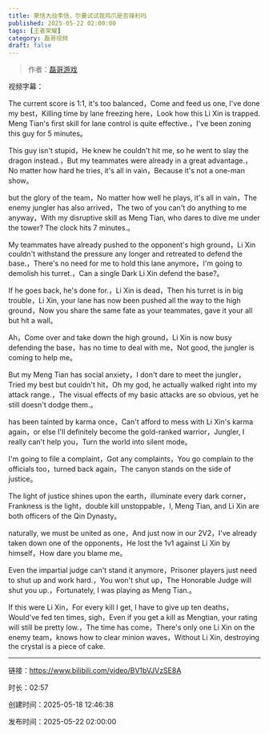```yaml
---
title: 蒙恬大战李信，尔要试试我鸡爪是否锋利吗
published: 2025-05-22 02:00:00
tags: [王者荣耀]
category: 磊哥视频
draft: false
---
```



> 作者：[磊哥游戏](https://space.bilibili.com/268941858?spm_id_from=333.788.upinfo.head.click)

视频字幕：

The current score is 1:1, it's too balanced，Come and feed us one, I've done my best，Killing time by lane freezing here，Look how this Li Xin is trapped. Meng Tian's first skill for lane control is quite effective.，I've been zoning this guy for 5 minutes。

This guy isn't stupid，He knew he couldn't hit me, so he went to slay the dragon instead.，But my teammates were already in a great advantage.，No matter how hard he tries, it's all in vain，Because it's not a one-man show。

but the glory of the team，No matter how well he plays, it's all in vain，The enemy jungler has also arrived，The two of you can't do anything to me anyway，With my disruptive skill as Meng Tian, who dares to dive me under the tower? The clock hits 7 minutes.。

My teammates have already pushed to the opponent's high ground，Li Xin couldn't withstand the pressure any longer and retreated to defend the base.，There's no need for me to hold this lane anymore，I'm going to demolish his turret.，Can a single Dark Li Xin defend the base?。

If he goes back, he's done for.，Li Xin is dead，Then his turret is in big trouble，Li Xin, your lane has now been pushed all the way to the high ground，Now you share the same fate as your teammates, gave it your all but hit a wall。

Ah，Come over and take down the high ground，Li Xin is now busy defending the base，has no time to deal with me，Not good, the jungler is coming to help me。

But my Meng Tian has social anxiety，I don't dare to meet the jungler，Tried my best but couldn't hit，Oh my god, he actually walked right into my attack range.，The visual effects of my basic attacks are so obvious, yet he still doesn't dodge them.。

has been tainted by karma once，Can't afford to mess with Li Xin's karma again，or else I'll definitely become the gold-ranked warrior，Jungler, I really can't help you，Turn the world into silent mode。

I'm going to file a complaint，Got any complaints，You go complain to the officials too，turned back again，The canyon stands on the side of justice。

The light of justice shines upon the earth，illuminate every dark corner，Frankness is the light，double kill unstoppable，I, Meng Tian, and Li Xin are both officers of the Qin Dynasty。

naturally, we must be united as one，And just now in our 2V2，I've already taken down one of the opponents，He lost the 1v1 against Li Xin by himself，How dare you blame me。

Even the impartial judge can't stand it anymore，Prisoner players just need to shut up and work hard.，You won't shut up，The Honorable Judge will shut you up.，Fortunately, I was playing as Meng Tian.。

If this were Li Xin，For every kill I get, I have to give up ten deaths，Would've fed ten times, sigh，Even if you get a kill as Mengtian, your rating will still be pretty low.，The time has come，There's only one Li Xin on the enemy team，knows how to clear minion waves，Without Li Xin, destroying the crystal is a piece of cake.

---

链接：https://www.bilibili.com/video/BV1bVJVzSE8A

时长：02:57

创建时间：2025-05-18 12:46:38

发布时间：2025-05-22 02:00:00
